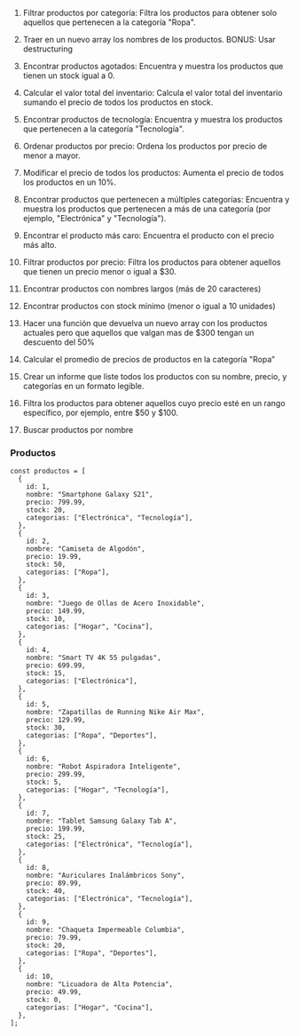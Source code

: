 1. Filtrar productos por categoría:
Filtra los productos para obtener solo aquellos que pertenecen a la categoría "Ropa".

2. Traer en un nuevo array los nombres de los productos. BONUS: Usar destructuring

3. Encontrar productos agotados:
Encuentra y muestra los productos que tienen un stock igual a 0.

4. Calcular el valor total del inventario:
Calcula el valor total del inventario sumando el precio de todos los productos en stock.

5. Encontrar productos de tecnología:
Encuentra y muestra los productos que pertenecen a la categoría "Tecnología".

6. Ordenar productos por precio:
Ordena los productos por precio de menor a mayor.

7. Modificar el precio de todos los productos:
Aumenta el precio de todos los productos en un 10%.

8. Encontrar productos que pertenecen a múltiples categorías:
Encuentra y muestra los productos que pertenecen a más de una categoría (por ejemplo, "Electrónica" y "Tecnología").

9. Encontrar el producto más caro:
Encuentra el producto con el precio más alto.

10. Filtrar productos por precio:
Filtra los productos para obtener aquellos que tienen un precio menor o igual a $30.

11. Encontrar productos con nombres largos (más de 20 caracteres)

12. Encontrar productos con stock mínimo (menor o igual a 10 unidades)

13. Hacer una función que devuelva un nuevo array con los productos actuales pero que aquellos que valgan mas de $300 tengan un descuento del 50%

14. Calcular el promedio de precios de productos en la categoría "Ropa”

15. Crear un informe que liste todos los productos con su nombre, precio, y categorías en un formato legible.

16. Filtra los productos para obtener aquellos cuyo precio esté en un rango específico, por ejemplo, entre $50 y $100.

17. Buscar productos por nombre



### Productos

```
const productos = [
  {
    id: 1,
    nombre: "Smartphone Galaxy S21",
    precio: 799.99,
    stock: 20,
    categorias: ["Electrónica", "Tecnología"],
  },
  {
    id: 2,
    nombre: "Camiseta de Algodón",
    precio: 19.99,
    stock: 50,
    categorias: ["Ropa"],
  },
  {
    id: 3,
    nombre: "Juego de Ollas de Acero Inoxidable",
    precio: 149.99,
    stock: 10,
    categorias: ["Hogar", "Cocina"],
  },
  {
    id: 4,
    nombre: "Smart TV 4K 55 pulgadas",
    precio: 699.99,
    stock: 15,
    categorias: ["Electrónica"],
  },
  {
    id: 5,
    nombre: "Zapatillas de Running Nike Air Max",
    precio: 129.99,
    stock: 30,
    categorias: ["Ropa", "Deportes"],
  },
  {
    id: 6,
    nombre: "Robot Aspiradora Inteligente",
    precio: 299.99,
    stock: 5,
    categorias: ["Hogar", "Tecnología"],
  },
  {
    id: 7,
    nombre: "Tablet Samsung Galaxy Tab A",
    precio: 199.99,
    stock: 25,
    categorias: ["Electrónica", "Tecnología"],
  },
  {
    id: 8,
    nombre: "Auriculares Inalámbricos Sony",
    precio: 89.99,
    stock: 40,
    categorias: ["Electrónica", "Tecnología"],
  },
  {
    id: 9,
    nombre: "Chaqueta Impermeable Columbia",
    precio: 79.99,
    stock: 20,
    categorias: ["Ropa", "Deportes"],
  },
  {
    id: 10,
    nombre: "Licuadora de Alta Potencia",
    precio: 49.99,
    stock: 0,
    categorias: ["Hogar", "Cocina"],
  },
];
```